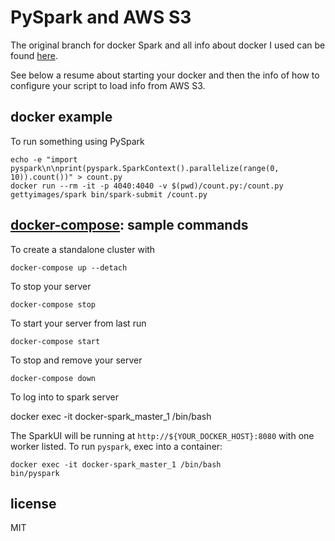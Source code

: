 # PySpark and AWS S3

The original branch for docker Spark and all info about docker I used can be found [here](https://github.com/gettyimages/docker-spark).


See below a resume about starting your docker and then the info of how to configure your script to load info from AWS S3.


## docker example

To run something using PySpark

    echo -e "import pyspark\n\nprint(pyspark.SparkContext().parallelize(range(0, 10)).count())" > count.py
    docker run --rm -it -p 4040:4040 -v $(pwd)/count.py:/count.py gettyimages/spark bin/spark-submit /count.py

## [docker-compose](http://docs.docker.com/compose): sample commands

To create a standalone cluster with

    docker-compose up --detach


To stop your server

    docker-compose stop


To start your server from last run

    docker-compose start


To stop and remove your server

    docker-compose down


To log into to spark server

  docker exec -it docker-spark_master_1 /bin/bash


The SparkUI will be running at `http://${YOUR_DOCKER_HOST}:8080` with one worker listed. To run `pyspark`, exec into a container:

    docker exec -it docker-spark_master_1 /bin/bash
    bin/pyspark





## license

MIT
